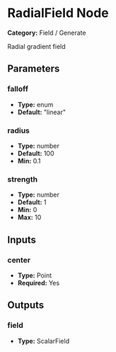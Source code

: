 
# RadialField Node

**Category:** Field / Generate

Radial gradient field

## Parameters


### falloff
- **Type:** enum
- **Default:** "linear"





### radius
- **Type:** number
- **Default:** 100
- **Min:** 0.1




### strength
- **Type:** number
- **Default:** 1
- **Min:** 0
- **Max:** 10



## Inputs


### center
- **Type:** Point
- **Required:** Yes



## Outputs


### field
- **Type:** ScalarField




